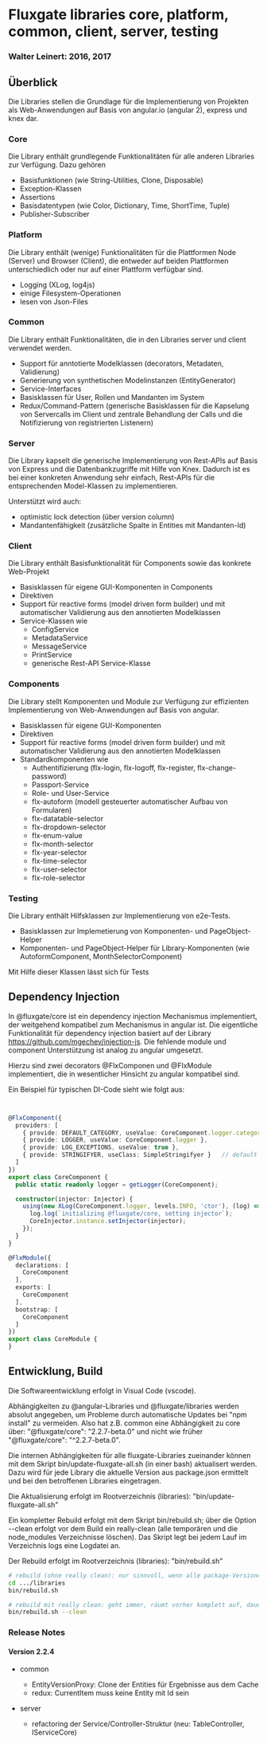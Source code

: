 # Fluxgate libraries core, platform, common, client, server, testing

### Walter Leinert: 2016, 2017


## Überblick
Die Libraries stellen die Grundlage für die Implementierung von Projekten als Web-Anwendungen auf Basis von angular.io (angular 2), express und knex dar.

### Core

Die Library enthält grundlegende Funktionalitäten für alle anderen Libraries zur Verfügung. Dazu gehören
  - Basisfunktionen (wie String-Utilities, Clone, Disposable)
  - Exception-Klassen
  - Assertions
  - Basisdatentypen (wie Color, Dictionary, Time, ShortTime, Tuple)
  - Publisher-Subscriber

### Platform

Die Library enthält (wenige) Funktionalitäten für die Plattformen Node (Server) und Browser (Client), die entweder auf beiden Plattformen unterschiedlich oder
nur auf einer Plattform verfügbar sind.

  - Logging (XLog, log4js)
  - einige Filesystem-Operationen
  - lesen von Json-Files

### Common

Die Library enthält Funktionalitäten, die in den Libraries server und client verwendet werden.

  - Support für anntotierte Modelklassen (decorators, Metadaten, Validierung)
  - Generierung von synthetischen Modelinstanzen (EntityGenerator)
  - Service-Interfaces
  - Basisklassen für User, Rollen und Mandanten im System
  - Redux/Command-Pattern (generische Basisklassen für die Kapselung von Servercalls im Client und zentrale Behandlung der Calls und die Notifizierung von registrierten Listenern)


### Server

Die Library kapselt die generische Implementierung von Rest-APIs auf Basis von Express und die Datenbankzugriffe mit Hilfe von Knex.
Dadurch ist es bei einer konkreten Anwendung sehr einfach, Rest-APIs für die entsprechenden Model-Klassen zu implementieren.

Unterstützt wird auch:
  - optimistic lock detection (über version column)
  - Mandantenfähigkeit (zusätzliche Spalte in Entities mit Mandanten-Id)

### Client

Die Library enthält Basisfunktionalität für Components sowie das konkrete Web-Projekt

  - Basisklassen für eigene GUI-Komponenten in Components
  - Direktiven
  - Support für reactive forms (model driven form builder) und mit automatischer Validierung aus den annotierten Modelklassen
  - Service-Klassen wie
    - ConfigService
    - MetadataService
    - MessageService
    - PrintService
    - generische Rest-API Service-Klasse

### Components

Die Library stellt Komponenten und Module zur Verfügung zur effizienten Implementierung von Web-Anwendungen auf Basis von angular.

  - Basisklassen für eigene GUI-Komponenten
  - Direktiven
  - Support für reactive forms (model driven form builder) und mit automatischer Validierung aus den annotierten Modelklassen
  - Standardkomponenten wie
    - Authentifizierung (flx-login, flx-logoff, flx-register, flx-change-password)
    - Passport-Service
    - Role- und User-Service
    - flx-autoform (modell gesteuerter automatischer Aufbau von Formularen)
    - flx-datatable-selector
    - flx-dropdown-selector
    - flx-enum-value
    - flx-month-selector
    - flx-year-selector
    - flx-time-selector
    - flx-user-selector
    - flx-role-selector

### Testing

Die Library enthält Hilfsklassen zur Implementierung von e2e-Tests.

- Basisklassen zur Implemetierung von Komponenten- und PageObject-Helper
- Komponenten- und PageObject-Helper für Library-Komponenten (wie AutoformComponent, MonthSelectorComponent)

Mit Hilfe dieser Klassen lässt sich für Tests


## Dependency Injection

In @fluxgate/core ist ein dependency injection Mechanismus implementiert, der weitgehend kompatibel zum Mechanismus in angular ist.
Die eigentliche Funktionalität für dependency injection basiert auf der Library https://github.com/mgechev/injection-js. Die fehlende module und component Unterstützung ist
analog zu angular umgesetzt.

Hierzu sind zwei decorators @FlxComponen und @FlxModule implementiert, die in wesentlicher Hinsicht zu angular kompatibel sind.

Ein Beispiel für typischen DI-Code sieht wie folgt aus:

```ts


@FlxComponent({
  providers: [
    { provide: DEFAULT_CATEGORY, useValue: CoreComponent.logger.category },
    { provide: LOGGER, useValue: CoreComponent.logger },
    { provide: LOG_EXCEPTIONS, useValue: true },
    { provide: STRINGIFYER, useClass: SimpleStringifyer }   // default
  ]
})
export class CoreComponent {
  public static readonly logger = getLogger(CoreComponent);

  constructor(injector: Injector) {
    using(new XLog(CoreComponent.logger, levels.INFO, 'ctor'), (log) => {
      log.log(`initializing @fluxgate/core, setting injector`);
      CoreInjector.instance.setInjector(injector);
    });
  }
}

@FlxModule({
  declarations: [
    CoreComponent
  ],
  exports: [
    CoreComponent
  ],
  bootstrap: [
    CoreComponent
  ]
})
export class CoreModule {
}

```



## Entwicklung, Build

Die Softwareentwicklung erfolgt in Visual Code (vscode).

Abhängigkeiten zu @angular-Libraries und @fluxgate/libraries werden absolut angegeben, um Probleme durch automatische Updates bei
"npm install" zu vermeiden.
Also hat z.B. common eine Abhängigkeit zu core über: "@fluxgate/core": "2.2.7-beta.0" und nicht wie früher "@fluxgate/core": "\^2.2.7-beta.0".

Die internen Abhängigkeiten für alle fluxgate-Libraries zueinander können mit dem Skript bin/update-fluxgate-all.sh (in einer bash) aktualisert werden.
Dazu wird für jede Library die aktuelle Version aus package.json ermittelt und bei den betroffenen Libraries eingetragen.

Die Aktualisierung erfolgt im Rootverzeichnis (libraries): "bin/update-fluxgate-all.sh"

Ein kompletter Rebuild erfolgt mit dem Skript bin/rebuild.sh; über die Option --clean erfolgt vor dem Build ein really-clean (alle temporären
und die node_modules Verzeichnisse löschen). Das Skript legt bei jedem Lauf im Verzeichnis logs eine Logdatei an.

Der Rebuild erfolgt im Rootverzeichnis (libraries): "bin/rebuild.sh"

```bash
# rebuild (ohne really clean): nur sinnvoll, wenn alle package-Versionen erhöht wurden!
cd .../libraries
bin/rebuild.sh

# rebuild mit really clean: geht immer, räumt vorher komplett auf, dauert länger
bin/rebuild.sh --clean

```


### Release Notes

#### Version 2.2.4

  - common
    - EntityVersionProxy: Clone der Entities für Ergebnisse aus dem Cache
    - redux: CurrentItem muss keine Entity mit Id sein

  - server
    - refactoring der Service/Controller-Struktur (neu: TableController, IServiceCore)

